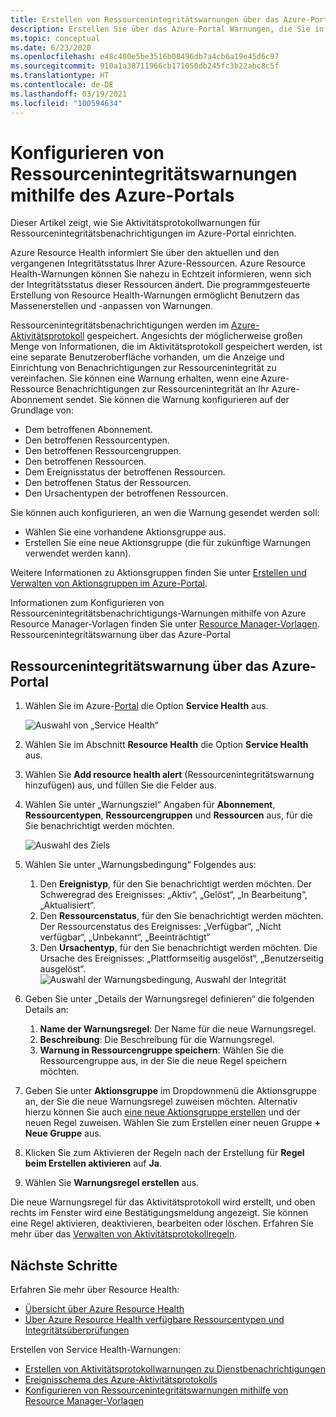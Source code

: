 ```yaml
---
title: Erstellen von Ressourcenintegritätswarnungen über das Azure-Portal
description: Erstellen Sie über das Azure-Portal Warnungen, die Sie informieren, wenn Ihre Azure-Ressourcen nicht mehr verfügbar sind.
ms.topic: conceptual
ms.date: 6/23/2020
ms.openlocfilehash: e48c400e5be3516b08496db7a4cb6a19e45d6c97
ms.sourcegitcommit: 910a1a38711966cb171050db245fc3b22abc8c5f
ms.translationtype: HT
ms.contentlocale: de-DE
ms.lasthandoff: 03/19/2021
ms.locfileid: "100594634"
---
```

# <a name="configure-resource-health-alerts-using-azure-portal"></a>Konfigurieren von Ressourcenintegritätswarnungen mithilfe des Azure-Portals

Dieser Artikel zeigt, wie Sie Aktivitätsprotokollwarnungen für Ressourcenintegritätsbenachrichtigungen im Azure-Portal einrichten.

Azure Resource Health informiert Sie über den aktuellen und den vergangenen Integritätsstatus Ihrer Azure-Ressourcen. Azure Resource Health-Warnungen können Sie nahezu in Echtzeit informieren, wenn sich der Integritätsstatus dieser Ressourcen ändert. Die programmgesteuerte Erstellung von Resource Health-Warnungen ermöglicht Benutzern das Massenerstellen und -anpassen von Warnungen.

Ressourcenintegritätsbenachrichtigungen werden im [Azure-Aktivitätsprotokoll](../azure-monitor/essentials/platform-logs-overview.md) gespeichert. Angesichts der möglicherweise großen Menge von Informationen, die im Aktivitätsprotokoll gespeichert werden, ist eine separate Benutzeroberfläche vorhanden, um die Anzeige und Einrichtung von Benachrichtigungen zur Ressourcenintegrität zu vereinfachen.
Sie können eine Warnung erhalten, wenn eine Azure-Ressource Benachrichtigungen zur Ressourcenintegrität an Ihr Azure-Abonnement sendet. Sie können die Warnung konfigurieren auf der Grundlage von:

* Dem betroffenen Abonnement.
* Den betroffenen Ressourcentypen.
* Den betroffenen Ressourcengruppen.
* Den betroffenen Ressourcen.
* Dem Ereignisstatus der betroffenen Ressourcen.
* Den betroffenen Status der Ressourcen.
* Den Ursachentypen der betroffenen Ressourcen.

Sie können auch konfigurieren, an wen die Warnung gesendet werden soll:

* Wählen Sie eine vorhandene Aktionsgruppe aus.
* Erstellen Sie eine neue Aktionsgruppe (die für zukünftige Warnungen verwendet werden kann).

Weitere Informationen zu Aktionsgruppen finden Sie unter [Erstellen und Verwalten von Aktionsgruppen im Azure-Portal](../azure-monitor/alerts/action-groups.md).

Informationen zum Konfigurieren von Ressourcenintegritätsbenachrichtigungs-Warnungen mithilfe von Azure Resource Manager-Vorlagen finden Sie unter [Resource Manager-Vorlagen](./resource-health-alert-arm-template-guide.md).
Ressourcenintegritätswarnung über das Azure-Portal

## <a name="resource-health-alert-using-azure-portal"></a>Ressourcenintegritätswarnung über das Azure-Portal

1. Wählen Sie im Azure-[Portal](https://portal.azure.com/) die Option **Service Health** aus.

    ![Auswahl von „Service Health“](./media/resource-health-alert-monitor-guide/service-health-selection.png)
2. Wählen Sie im Abschnitt **Resource Health** die Option **Service Health** aus.
3. Wählen Sie **Add resource health alert** (Ressourcenintegritätswarnung hinzufügen) aus, und füllen Sie die Felder aus.
4. Wählen Sie unter „Warnungsziel“ Angaben für **Abonnement**, **Ressourcentypen**, **Ressourcengruppen** und **Ressourcen** aus, für die Sie benachrichtigt werden möchten.

    ![Auswahl des Ziels](./media/resource-health-alert-monitor-guide/alert-target.png)

5. Wählen Sie unter „Warnungsbedingung“ Folgendes aus:
    1. Den **Ereignistyp**, für den Sie benachrichtigt werden möchten. Der Schweregrad des Ereignisses: „Aktiv“, „Gelöst“, „In Bearbeitung“, „Aktualisiert“.
    2. Den **Ressourcenstatus**, für den Sie benachrichtigt werden möchten. Der Ressourcenstatus des Ereignisses: „Verfügbar“, „Nicht verfügbar“, „Unbekannt“, „Beeinträchtigt“
    3. Den **Ursachentyp**, für den Sie benachrichtigt werden möchten. Die Ursache des Ereignisses: „Plattformseitig ausgelöst“, „Benutzerseitig ausgelöst“. ![Auswahl der Warnungsbedingung, Auswahl der Integrität](./media/resource-health-alert-monitor-guide/alert-condition.png)
6. Geben Sie unter „Details der Warnungsregel definieren“ die folgenden Details an:
    1. **Name der Warnungsregel**: Der Name für die neue Warnungsregel.
    2. **Beschreibung**: Die Beschreibung für die Warnungsregel.
    3. **Warnung in Ressourcengruppe speichern**: Wählen Sie die Ressourcengruppe aus, in der Sie die neue Regel speichern möchten.
7. Geben Sie unter **Aktionsgruppe** im Dropdownmenü die Aktionsgruppe an, der Sie die neue Warnungsregel zuweisen möchten. Alternativ hierzu können Sie auch [eine neue Aktionsgruppe erstellen](../azure-monitor/alerts/action-groups.md) und der neuen Regel zuweisen. Wählen Sie zum Erstellen einer neuen Gruppe **+ Neue Gruppe** aus.
8. Klicken Sie zum Aktivieren der Regeln nach der Erstellung für **Regel beim Erstellen aktivieren** auf **Ja**.
9. Wählen Sie **Warnungsregel erstellen** aus.

Die neue Warnungsregel für das Aktivitätsprotokoll wird erstellt, und oben rechts im Fenster wird eine Bestätigungsmeldung angezeigt.
Sie können eine Regel aktivieren, deaktivieren, bearbeiten oder löschen. Erfahren Sie mehr über das [Verwalten von Aktivitätsprotokollregeln](../azure-monitor/alerts/alerts-activity-log.md#view-and-manage-in-the-azure-portal).

## <a name="next-steps"></a>Nächste Schritte

Erfahren Sie mehr über Resource Health:

* [Übersicht über Azure Resource Health](Resource-health-overview.md)
* [Über Azure Resource Health verfügbare Ressourcentypen und Integritätsüberprüfungen](resource-health-checks-resource-types.md)

Erstellen von Service Health-Warnungen:

* [Erstellen von Aktivitätsprotokollwarnungen zu Dienstbenachrichtigungen](./alerts-activity-log-service-notifications-portal.md) 
* [Ereignisschema des Azure-Aktivitätsprotokolls](../azure-monitor/essentials/activity-log-schema.md)
* [Konfigurieren von Ressourcenintegritätswarnungen mithilfe von Resource Manager-Vorlagen](./resource-health-alert-arm-template-guide.md)
